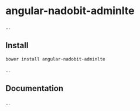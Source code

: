 # angular-nadobit-adminlte

...

## Install

```shell
bower install angular-nadobit-adminlte
```

...

## Documentation

...
